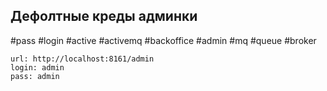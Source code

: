 ## Дефолтные креды админки
#pass #login #active #activemq #backoffice #admin #mq #queue #broker


```
url: http://localhost:8161/admin
login: admin
pass: admin
```

